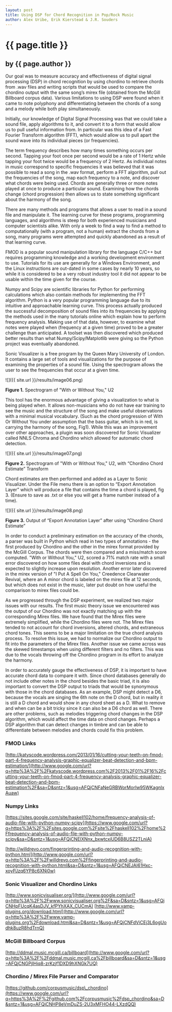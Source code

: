 ```yaml
---
layout: post
title: Using DSP for Chord Recognition in Pop/Rock Music
author: Alex Uribe, Erik Kierstead & J.R. Souders
---
```


# {{ page.title }} #

## by {{ page.author }} ##

Our goal was to measure accuracy and effectiveness of digital signal processing (DSP) in chord recognition by using chordino to retrieve chords from .wav files and writing scripts that would be used to compare the chordino output with the same song’s mirex file (obtained from the McGill Billboard corpus data).  Various limitations to using DSP were found when it came to note polyphony and differentiating between the chords of a song and a melody while both play simultaneously.

Initially, our knowledge of Digital Signal Processing was that we could take a sound file, apply algorithms to it, and convert it to a form that would allow us to pull useful information from.  In particular was this idea of a Fast Fourier Transform algorithm (FFT), which would allow us to pull apart the sound wave into its individual pieces (or frequencies).

The term frequency describes how many times something occurs per second.  Tapping your foot once per second would be a rate of 1 Hertz while tapping your foot twice would be a frequency of 2 Hertz.  As individual notes in music correspond to specific frequencies it was believed that it was possible to read a song in the .wav format, perform a FFT algorithm, pull out the frequencies of the song, map each frequency to a note, and discover what chords were being used.  Chords are generally three or more notes played at once to produce a particular sound.  Examining how the chords change (chord progression) then allows us to state something significant about the harmony of the song.

There are many methods and programs that allows a user to read in a sound file and manipulate it.  The learning curve for these programs, programming languages, and algorithms is steep for both experienced musicians and computer scientists alike.  With only a week to find a way to find a method to computationally (with a program, not a human) extract the chords from a song, many programs were attempted and quickly abandoned as a result of that learning curve.  

FMOD is a popular sound manipulation library for the language C/C++ but requires programming knowledge and a working development environment to use.  Tutorials for its use are generally for a Windows Environment, and the Linux instructions are out-dated in some cases by nearly 10 years, so while it is considered to be a very  robust industry tool it did not appear to be usable within the time given for the course.  

Numpy and Scipy are scientific libraries for Python for performing calculations which also contain methods for implementing the FFT algorithm.  Python is a very popular programming language due to its intuitive and approachable learning curve.  This process actually produced the successful decomposition of sound files into its frequencies by applying the methods used in the many tutorials online which explain how to perform frequency analysis.  Making use of that data, however, to examine what notes were played when (frequency at a given time) proved to be a greater challenge than anticipated.  A toolset was then discovered which produced better results than what Numpy/Scipy/Matplotlib were giving so the Python project was eventually abandoned.

Sonic Visualizer is a free program by the Queen Mary University of London.  It contains a large set of tools and visualizations for the purpose of examining the properties of a sound file.  Using the spectrogram allows the user to see the frequencies that occur at a given time.


![]({{ site.url }}/results/image06.png)

**Figure 1.** Spectrogram of "With or Without You," U2

This tool has the enormous advantage of giving a visualization to what is being played when.  It allows non-musicians who do not have ear training to see the music and the structure of the song and make useful observations with a minimal musical vocabulary.  (Such as the chord progression of With Or Without You under assumption that the bass guitar, which is in red, is carrying the harmony of the song, Fig1).  While this was an improvement over other approaches, a plugin was soon discovered for Sonic Visualizer called NNLS Chroma and Chordino which allowed for automatic chord detection.

![]({{ site.url }}/results/image07.png)

**Figure 2.** Spectrogram of "With or Without You," U2, with “Chordino Chord Estimate” Transform

Chord estimates are then performed and added as a Layer to Sonic Visualizer.  Under the File menu there is an option to “Export Annotation Layer” which will produce a file that contains the time a chord is played, fig 3. (Ensure to save as .txt or else you will get a frame number instead of a time).

![]({{ site.url }}/results/image08.png)

**Figure 3.** Output of “Export Annotation Layer” after using “Chordino Chord Estimate”

In order to conduct a preliminary estimation on the accuracy of the chords, a parser was built in Python which read in two types of annotations - the first produced by Chordino and the other in the mirex format provided by the McGill Corpus.  The chords were then compared and a miss/match score computed.  "With or Without You," U2, scored a 71% match rate with a small error discovered on how some files deal with chord inversions and is expected to slightly increase upon resolution.  Another error later discovered in the mirex version of "I Put A Spell On You," Creedence Clearwater Revival, where an A minor chord is labeled on the mirex file at 12 seconds, but which does not exist in the music, later put doubt on how useful the comparison to mirex files could be.

As we progressed through the DSP experiment, we realized two major issues with our results.  The first music theory issue we encountered was the output of our Chordino was not exactly matching up with the corresponding Mirex files. We have found that the Mirex files were extremely simplified, while the Chordino files were not.  The Mirex files tended to not account for chord inversions, altered chords, and extraneous chord tones.  This seems to be  a major limitation on the true chord analysis process.  To resolve this issue, we had to normalize our Chordino output to fit into the parameters of the Mirex files.  Another issue we came across was the skewed timestamps when using different filters and no filters. This was due to the vocals throwing off the Chordino program in its effort to analyze the harmony.



In order to accurately gauge the effectiveness of DSP, it is important to have accurate chord data to compare it with.  Since chord databases generally do not include other notes in the chord besides the basic triad, it is also important to convert the DSP output to triads that would be synonymous with those in the chord databases.  As an example, DSP might detect a D6, because the vocals are singing the 6th note on the D chord, but in reality it is still a D chord and would show in any chord sheet as a D.  What to remove and when can be a bit tricky since it can also be a D6 chord as well.  There are other problems, such as melodies triggering chord changes in the DSP algorithm, which would affect the time data on chord changes.  Perhaps a DSP algorithm that can detect changes in timbre and can be able to differentiate between melodies and chords could fix this problem.

### FMOD Links ###

[http://katyscode.wordpress.com/2013/01/16/cutting-your-teeth-on-fmod-part-4-frequency-analysis-graphic-equalizer-beat-detection-and-bpm-estimation/](http://www.google.com/url?q=http%3A%2F%2Fkatyscode.wordpress.com%2F2013%2F01%2F16%2Fcutting-your-teeth-on-fmod-part-4-frequency-analysis-graphic-equalizer-beat-detection-and-bpm-estimation%2F&sa=D&sntz=1&usg=AFQjCNFaNeGRBWorMorIw95WKagnlxAuaw)

### Numpy Links ###

[https://sites.google.com/site/haskell102/home/frequency-analysis-of-audio-file-with-python-numpy-scipy](https://www.google.com/url?q=https%3A%2F%2Fsites.google.com%2Fsite%2Fhaskell102%2Fhome%2Ffrequency-analysis-of-audio-file-with-python-numpy-scipy&sa=D&sntz=1&usg=AFQjCNElXNnx_bxwtcxiUD6B8USZ2TLniA)

[http://willdrevo.com/fingerprinting-and-audio-recognition-with-python.html](http://www.google.com/url?q=http%3A%2F%2Fwilldrevo.com%2Ffingerprinting-and-audio-recognition-with-python.html&sa=D&sntz=1&usg=AFQjCNEJAI61Hxc-xoyPJzq6YP8c6XNj0w)


### Sonic Visualizer and Chordino Links ###

[http://www.sonicvisualiser.org/](http://www.google.com/url?q=http%3A%2F%2Fwww.sonicvisualiser.org%2F&sa=D&sntz=1&usg=AFQjCNHpFUcqK4asDJV_kfPYhXAX_CUCmA)
[http://www.vamp-plugins.org/download.html](http://www.google.com/url?q=http%3A%2F%2Fwww.vamp-plugins.org%2Fdownload.html&sa=D&sntz=1&usg=AFQjCNFdViCEj3L6ogUodhk8uzR8hdTrnQ)


### McGill Billboard Corpus ###

[http://ddmal.music.mcgill.ca/billboard](http://www.google.com/url?q=http%3A%2F%2Fddmal.music.mcgill.ca%2Fbillboard&sa=D&sntz=1&usg=AFQjCNGPjlHiq8-zrKzjf1DXD9hXNGk7UQ)

### Chordino / Mirex File Parser and Comparator ###

[https://github.com/corpusmusic/dsp\_chordino](https://www.google.com/url?q=https%3A%2F%2Fgithub.com%2Fcorpusmusic%2Fdsp_chordino&sa=D&sntz=1&usg=AFQjCNHP8eVmDuZS-2U3xMFHO44-LXzdQQ)
